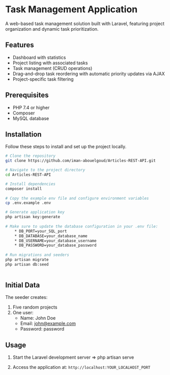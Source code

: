 # Task Management Application

A web-based task management solution built with Laravel, featuring project organization and dynamic task prioritization.


## Features

- Dashboard with statistics
- Project listing with associated tasks
- Task management (CRUD operations)
- Drag-and-drop task reordering with automatic priority updates via AJAX
- Project-specific task filtering


## Prerequisites

- PHP 7.4 or higher
- Composer
- MySQL database


## Installation

Follow these steps to install and set up the project locally.


```bash
# Clone the repository
git clone https://github.com/iman-abouelgoud/Articles-REST-API.git

# Navigate to the project directory
cd Articles-REST-API

# Install dependencies
composer install
     
# Copy the example env file and configure environment variables
cp .env.example .env

# Generate application key
php artisan key:generate
   
# Make sure to update the database configuration in your .env file:
    * DB_PORT=your_SQL_port
    * DB_DATABASE=your_database_name
    * DB_USERNAME=your_database_username
    * DB_PASSWORD=your_database_password
    
# Run migrations and seeders
php artisan migrate
php artisan db:seed
  

```

  
## Initial Data

The seeder creates:
1. Five random projects
2. One user: 
    - Name: John Doe
    - Email: john@example.com
    - Password: password


## Usage

1. Start the Laravel development server => php artisan serve

2. Access the application at: `http://localhost:YOUR_LOCALHOST_PORT`

